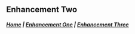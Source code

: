 ## Enhancement Two

##### [Home](https://edwardhelmick.github.io/index.html)  |  [Enhancement One](https://edwardhelmick.github.io/EnhancementOne.html)  |  [Enhancement Three](https://edwardhelmick.github.io/EnhancementThree.html)
